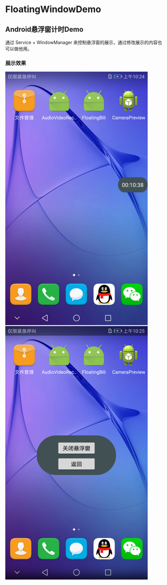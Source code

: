 # FloatingWindowDemo
## Android悬浮窗计时Demo

通过 Service + WindowManager 来控制悬浮窗的展示，通过修改展示的内容也可以做他用。

### 展示效果
![avatar_1](https://github.com/renhui/FloatingWindowDemo/blob/master/1.jpg)
![avatar_2](https://github.com/renhui/FloatingWindowDemo/blob/master/2.jpg)
